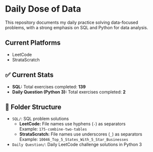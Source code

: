 # Daily Dose of Data

This repository documents my daily practice solving data-focused problems, with a strong emphasis on SQL and Python for data analysis.

## Current Platforms
- LeetCode  
- StrataScratch

## ✅ Current Stats

- **SQL:** Total exercises completed: **139**
- **Daily Question (Python 3):** Total exercises completed: **2**

## 📁 Folder Structure

- `SQL/`: SQL problem solutions  
  - **LeetCode:** File names use hyphens (`-`) as separators  
    Example: `175-combine-two-tables`  
  - **StrataScratch:** File names use underscores (`_`) as separators  
    Example: `10046_Top_5_States_With_5_Star_Businesses`
- `Daily Question/`: Daily LeetCode challenge solutions in Python 3
